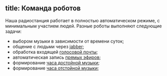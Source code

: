 title: Команда роботов
---
Наша радиостанция работает в полностью автоматическом режиме, с минимальным
участием людей.  Разные роботы выполняют следующие задачи:

- выбором музыки в зависимости от времени суток;
- общение с людьми через [jabber](/jabber.html);
- обработка входящей [голосовой почты](/voidemail.html);
- автоматическая запись [прямых эфиров](/live.html);
- формирование [часа достойной музыки](/programs/hitlist.html);
- формирование [часа отстойной музыки](/programs/shitlist.html);
